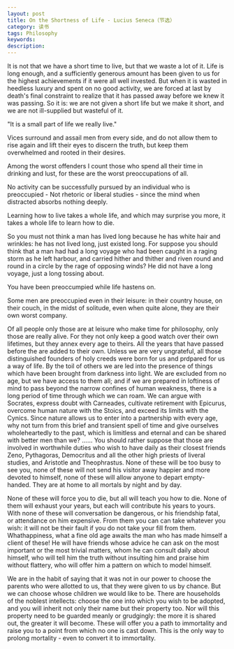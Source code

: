 ```yaml
---
layout: post
title: On the Shortness of Life - Lucius Seneca（节选）
category: 读书
tags: Philosophy
keywords: 
description: 
---
```


It is not that we have a short time to live, but that we waste a lot of it. Life is long enough, and a sufficiently generous amount has been given to us for the highest achievements if it were all well invested. But when it is wasted in heedless luxury and spent on no good activity, we are forced at last by death's final constraint to realize that it has passed away before we knew it was passing. So it is: we are not given a short life but we make it short, and we are not ill-supplied but wasteful of it. 

"It is a small part of life we really live."

Vices surround and assail men from every side, and do not allow them to rise again and lift their eyes to discern the truth, but keep them overwhelmed and rooted in their desires. 

Among the worst offenders I count those who spend all their time in drinking and lust, for these are the worst preoccupations of all. 

No activity can be successfully pursued by an individual who is preoccupied - Not rhetoric or liberal studies - since the mind when distracted absorbs nothing deeply.

Learning how to live takes a whole life, and which may surprise you more, it takes a whole life to learn how to die. 

So you must not think a man has lived long because he has white hair and wrinkles: he has not lived long, just existed long. For suppose you should think that a man had had a long voyage who had been caught in a raging storm as he left harbour, and carried hither and thither and riven round and round in a circle by the rage of opposing winds? He did not have a long voyage, just a long tossing about. 

You have been preoccumpied while life hastens on. 

Some men are preoccupied even in their leisure: in their country house, on their couch, in the midst of solitude, even when quite alone, they are their own worst company. 

Of all people only those are at leisure who make time for philosophy, only those are really alive. For they not only keep a good watch over their own lifetimes, but they annex every age to theirs. All the years that have passed before the are added to their own. Unless we are very ungrateful, all those distinguished founders of holy creeds were born for us and prdpared for us a way of life. By the toil of others we are led into the presence of things which have been brought from darkness into light. We are excluded from no age, but we have access to them all; and if we are prepared in loftiness of mind to pass beyond the narrow confines of human weakness, there is a long period of time through which we can roam. We can argue with Socrates, express doubt with Carneades, cultivate retirement with Epicurus, overcome human nature with the Stoics, and exceed its limits with the Cynics. Since nature allows us to enter into a partnership with every age, why not turn from this brief and transient spell of time and give ourselves wholeheartedly to the past, which is limitless and eternal and can be shared with better men than we? 
...... 
You should rather suppose that those are involved in worthwhile duties who wish to have daily as their closest friends Zeno, Pythagoras, Democritus and all the other high priests of liveral studies, and Aristotle and Theophrastus. None of these will be too busy to see you, none of these will not send his visitor away happier and more devoted to himself, none of these will allow anyone to depart empty-handed. They are at home to all mortals by night and by day. 

None of these will force you to die, but all will teach you how to die. None of them will exhaust your years, but each will contribute his years to yours. With none of these will conversation be dangerous, or his friendship fatal, or attendance on him expensive. From them you can can take whatever you wish: it will not be their fault if you do not take your fill from them. Whathappiness, what a fine old age awaits the man who has made himself a client of these! He will have friends whose advice he can ask on the most important or the most trivial matters, whom he can consult daily about himself, who will tell him the truth without insulting him and praise him without flattery, who will offer him a pattern on which to model himself. 

We are in the habit of saying that it was not in our power to choose the parents who were allotted to us, that they were given to us by chance. But we can choose whose children we would like to be. There are households of the noblest intellects: choose the one into which you wish to be adopted, and you will inherit not only their name but their property too. Nor will this property need to be guarded meanly or grudgingly: the more it is shared out, the greater it will become. These will offer you a path to immortality and raise you to a point from which no one is cast down. This is the only way to prolong mortality - even to convert it to immortality. 
